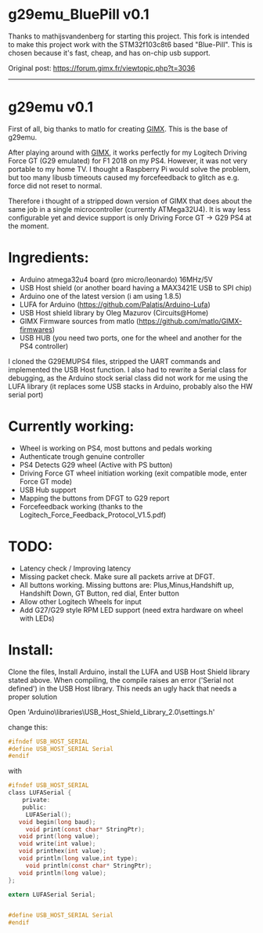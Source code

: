 # g29emu_BluePill v0.1

Thanks to mathijsvandenberg for starting this project. This fork is intended to make this project work with the STM32f103c8t6 based "Blue-Pill". This is chosen because it's fast, cheap, and has on-chip usb support.

Original post:
https://forum.gimx.fr/viewtopic.php?t=3036

--------------------------------------------
# g29emu v0.1

First of all, big thanks to matlo for creating [GIMX](https://github.com/matlo/GIMX). This is the base of g29emu.

After playing around with [GIMX](https://github.com/matlo/GIMX), it works perfectly for my Logitech Driving Force GT (G29 emulated) for F1 2018 on my PS4. However, it was not very portable to my home TV. I thought a Raspberry Pi would solve the problem, but too many libusb timeouts caused my forcefeedback to glitch as e.g. force did not reset to normal.

Therefore i thought of a stripped down version of GIMX that does about the same job in a single microcontroller (currently ATMega32U4). It is way less configurable yet and device support is only Driving Force GT -> G29 PS4 at the moment.

# Ingredients:

- Arduino atmega32u4 board (pro micro/leonardo) 16MHz/5V
- USB Host shield (or another board having a MAX3421E USB to SPI chip)
- Arduino one of the latest version (i am using 1.8.5)
- LUFA for Arduino (https://github.com/Palatis/Arduino-Lufa)
- USB Host shield library by Oleg Mazurov (Circuits@Home)
- GIMX Firmware sources from matlo (https://github.com/matlo/GIMX-firmwares)
- USB HUB (you need two ports, one for the wheel and another for the PS4 controller)

I cloned the G29EMUPS4 files, stripped the UART commands and implemented the USB Host function. I also had to rewrite a Serial class for debugging, as the Arduino stock serial class did not work for me using the LUFA library (it replaces some USB stacks in Arduino, probably also the HW serial port)

# Currently working:
- Wheel is working on PS4, most buttons and pedals working
- Authenticate trough genuine controller
- PS4 Detects G29 wheel (Active with PS button)
- Driving Force GT wheel initiation working (exit compatible mode, enter Force GT mode)
- USB Hub support
- Mapping the buttons from DFGT to G29 report
- Forcefeedback working (thanks to the Logitech_Force_Feedback_Protocol_V1.5.pdf)

# TODO:

- Latency check / Improving latency
- Missing packet check. Make sure all packets arrive at DFGT.
- All buttons working. Missing buttons are: Plus,Minus,Handshift up, Handshift Down, GT Button, red dial, Enter button
- Allow other Logitech Wheels for input
- Add G27/G29 style RPM LED support (need extra hardware on wheel with LEDs)

# Install:

Clone the files, Install Arduino, install the LUFA and USB Host Shield library stated above.
When compiling, the compile raises an error ('Serial not defined') in the USB Host library.
This needs an ugly hack that needs a proper solution

Open 'Arduino\libraries\USB_Host_Shield_Library_2.0\settings.h'

change this:
```c
#ifndef USB_HOST_SERIAL
#define USB_HOST_SERIAL Serial
#endif
```

with

```c
#ifndef USB_HOST_SERIAL
class LUFASerial {
	private:
	public:
	 LUFASerial();
   void begin(long baud);
	 void print(const char* StringPtr);
   void print(long value);
   void write(int value);
   void printhex(int value);
   void println(long value,int type);
	 void println(const char* StringPtr);
   void println(long value);
};

extern LUFASerial Serial;


#define USB_HOST_SERIAL Serial
#endif
```

